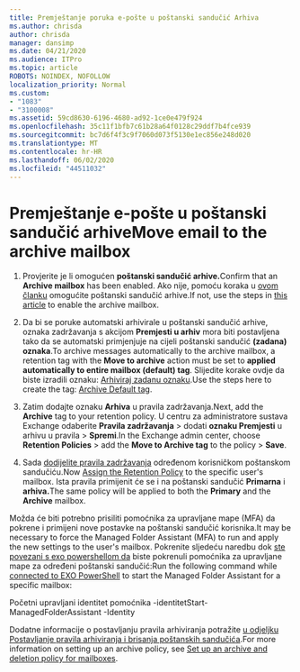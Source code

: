 ```yaml
---
title: Premještanje poruka e-pošte u poštanski sandučić Arhiva
ms.author: chrisda
author: chrisda
manager: dansimp
ms.date: 04/21/2020
ms.audience: ITPro
ms.topic: article
ROBOTS: NOINDEX, NOFOLLOW
localization_priority: Normal
ms.custom:
- "1083"
- "3100008"
ms.assetid: 59cd8630-6196-4680-ad92-1ce0e479f924
ms.openlocfilehash: 35c11f1bfb7c61b28a64f0128c29ddf7b4fce939
ms.sourcegitcommit: bc7d6f4f3c9f7060d073f5130e1ec856e248d020
ms.translationtype: MT
ms.contentlocale: hr-HR
ms.lasthandoff: 06/02/2020
ms.locfileid: "44511032"
---
```

# <a name="move-email-to-the-archive-mailbox"></a><span data-ttu-id="fd513-102">Premještanje e-pošte u poštanski sandučić arhive</span><span class="sxs-lookup"><span data-stu-id="fd513-102">Move email to the archive mailbox</span></span>

1. <span data-ttu-id="fd513-103">Provjerite je li omogućen **poštanski sandučić arhive.**</span><span class="sxs-lookup"><span data-stu-id="fd513-103">Confirm that an **Archive mailbox** has been enabled.</span></span> <span data-ttu-id="fd513-104">Ako nije, pomoću koraka u [ovom članku](https://docs.microsoft.com/microsoft-365/compliance/enable-archive-mailboxes) omogućite poštanski sandučić arhive.</span><span class="sxs-lookup"><span data-stu-id="fd513-104">If not, use the steps in [this article](https://docs.microsoft.com/microsoft-365/compliance/enable-archive-mailboxes) to enable the archive mailbox.</span></span>

2. <span data-ttu-id="fd513-105">Da bi se poruke automatski arhivirale u poštanski sandučić arhive, oznaka zadržavanja s akcijom **Premjesti u arhiv** mora biti postavljena tako da se automatski primjenjuje na cijeli poštanski sandučić **(zadana) oznaka**.</span><span class="sxs-lookup"><span data-stu-id="fd513-105">To archive messages automatically to the archive mailbox, a retention tag with the **Move to archive** action must be set to **applied automatically to entire mailbox (default) tag**.</span></span> <span data-ttu-id="fd513-106">Slijedite korake ovdje da biste izradili oznaku: [Arhiviraj zadanu oznaku](https://docs.microsoft.com/microsoft-365/compliance/set-up-an-archive-and-deletion-policy-for-mailboxes#create-a-custom-archive-default-policy-tag).</span><span class="sxs-lookup"><span data-stu-id="fd513-106">Use the steps here to create the tag: [Archive Default tag](https://docs.microsoft.com/microsoft-365/compliance/set-up-an-archive-and-deletion-policy-for-mailboxes#create-a-custom-archive-default-policy-tag).</span></span>

3. <span data-ttu-id="fd513-107">Zatim dodajte oznaku **Arhiva** u pravila zadržavanja.</span><span class="sxs-lookup"><span data-stu-id="fd513-107">Next, add the **Archive** tag to your retention policy.</span></span> <span data-ttu-id="fd513-108">U centru za administratore sustava Exchange odaberite **Pravila zadržavanja** > dodati **oznaku Premjesti** u arhivu u pravila > **Spremi**.</span><span class="sxs-lookup"><span data-stu-id="fd513-108">In the Exchange admin center, choose **Retention Policies** > add the **Move to Archive tag** to the policy > **Save**.</span></span>

4. <span data-ttu-id="fd513-109">Sada [dodijelite pravila zadržavanja](https://docs.microsoft.com/exchange/security-and-compliance/messaging-records-management/apply-retention-policy) određenom korisničkom poštanskom sandučiću.</span><span class="sxs-lookup"><span data-stu-id="fd513-109">Now [Assign the Retention Policy](https://docs.microsoft.com/exchange/security-and-compliance/messaging-records-management/apply-retention-policy) to the specific user's mailbox.</span></span> <span data-ttu-id="fd513-110">Ista pravila primijenit će se i na poštanski sandučić **Primarna** i **arhiva.**</span><span class="sxs-lookup"><span data-stu-id="fd513-110">The same policy will be applied to both the **Primary** and the **Archive** mailbox.</span></span>

<span data-ttu-id="fd513-111">Možda će biti potrebno prisiliti pomoćnika za upravljane mape (MFA) da pokrene i primijeni nove postavke na poštanski sandučić korisnika.</span><span class="sxs-lookup"><span data-stu-id="fd513-111">It may be necessary to force the Managed Folder Assistant (MFA) to run and apply the new settings to the user's mailbox.</span></span> <span data-ttu-id="fd513-112">Pokrenite sljedeću naredbu dok [ste povezani s exo powershellom da](https://docs.microsoft.com/powershell/exchange/exchange-online/connect-to-exchange-online-powershell/connect-to-exchange-online-powershell?view=exchange-ps) biste pokrenuli pomoćnika za upravljane mape za određeni poštanski sandučić:</span><span class="sxs-lookup"><span data-stu-id="fd513-112">Run the following command while [connected to EXO PowerShell](https://docs.microsoft.com/powershell/exchange/exchange-online/connect-to-exchange-online-powershell/connect-to-exchange-online-powershell?view=exchange-ps) to start the Managed Folder Assistant for a specific mailbox:</span></span>
  
<span data-ttu-id="fd513-113">Početni upravljani identitet pomoćnika -identitet<name of the mailbox></span><span class="sxs-lookup"><span data-stu-id="fd513-113">Start-ManagedFolderAssistant -Identity <name of the mailbox></span></span>

<span data-ttu-id="fd513-114">Dodatne informacije o postavljanju pravila arhiviranja potražite [u odjeljku Postavljanje pravila arhiviranja i brisanja poštanskih sandučića](https://docs.microsoft.com/microsoft-365/compliance/set-up-an-archive-and-deletion-policy-for-mailboxes#step-1-enable-archive-mailboxes-for-users).</span><span class="sxs-lookup"><span data-stu-id="fd513-114">For more information on setting up an archive policy, see [Set up an archive and deletion policy for mailboxes](https://docs.microsoft.com/microsoft-365/compliance/set-up-an-archive-and-deletion-policy-for-mailboxes#step-1-enable-archive-mailboxes-for-users).</span></span>
  